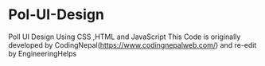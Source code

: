 # Pol-UI-Design
Poll UI Design Using CSS ,HTML and JavaScript
This Code is originally developed by CodingNepal(https://www.codingnepalweb.com/) and  re-edit by EngineeringHelps

